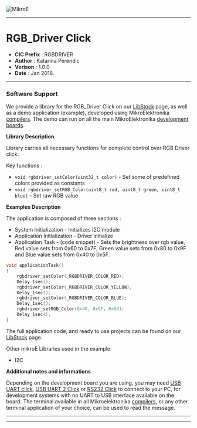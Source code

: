 ![MikroE](http://www.mikroe.com/img/designs/beta/logo_small.png)

---

# RGB_Driver Click

- **CIC Prefix**  : RGBDRIVER
- **Author**      : Katarina Perendic
- **Verison**     : 1.0.0
- **Date**        : Jan 2018.

---

### Software Support

We provide a library for the RGB_Driver Click on our [LibStock](https://libstock.mikroe.com/projects/view/2329/rgb-driver-click) 
page, as well as a demo application (example), developed using MikroElektronika 
[compilers](http://shop.mikroe.com/compilers). The demo can run on all the main 
MikroElektronika [development boards](http://shop.mikroe.com/development-boards).

**Library Description**

Library carries all necessary functions for complete control over RGB Driver click.

Key functions :

- ``` void rgbdriver_setColor(uint32_t color) ``` - Set some of predefined colors provided as constants
- ``` void rgbdriver_setRGB_Color(uint8_t red, uint8_t green, uint8_t blue) ``` - Set raw RGB value

**Examples Description**

The application is composed of three sections :

- System Initialization - Initializes I2C module
- Application Initialization - Driver initialize
- Application Task - (code snippet) - Sets the brightness over rgb value,
        Red value sets from 0x60 to 0x7F,
        Green value sets from 0x80 to 0x9F and
        Blue value sets from 0x40 to 0x5F.


```.c
void applicationTask()
{
    rgbdriver_setColor(_RGBDRIVER_COLOR_RED);
    Delay_1sec();
    rgbdriver_setColor(_RGBDRIVER_COLOR_YELLOW);
    Delay_1sec();
    rgbdriver_setColor(_RGBDRIVER_COLOR_BLUE);
    Delay_1sec();
    rgbdriver_setRGB_Color(0x40, 0x9F, 0x60);
    Delay_1sec();
}
```

The full application code, and ready to use projects can be found on our 
[LibStock](https://libstock.mikroe.com/projects/view/2329/rgb-driver-click) page.

Other mikroE Libraries used in the example:

- I2C

**Additional notes and informations**

Depending on the development board you are using, you may need 
[USB UART click](http://shop.mikroe.com/usb-uart-click), 
[USB UART 2 Click](http://shop.mikroe.com/usb-uart-2-click) or 
[RS232 Click](http://shop.mikroe.com/rs232-click) to connect to your PC, for 
development systems with no UART to USB interface available on the board. The 
terminal available in all Mikroelektronika 
[compilers](http://shop.mikroe.com/compilers), or any other terminal application 
of your choice, can be used to read the message.

---
---
